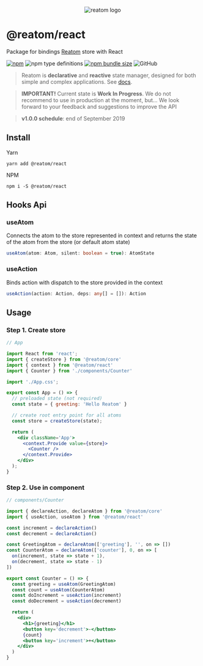 <div align="center">
<br/>
<img src="https://artalar.github.io/reatom/logos/logo.png" alt="reatom logo" align="center">
</div>

# @reatom/react

Package for bindings [Reatom](https://github.com/artalar/reatom) store with React

[![npm](https://img.shields.io/npm/v/@reatom/react?style=flat-square)](https://www.npmjs.com/package/@reatom/react)
![npm type definitions](https://img.shields.io/npm/types/@reatom/react?style=flat-square)
[![npm bundle size](https://img.shields.io/bundlephobia/minzip/@reatom/react?style=flat-square)](https://bundlephobia.com/result?p=@reatom/react)
![GitHub](https://img.shields.io/github/license/artalar/reatom?style=flat-square)


> Reatom is **declarative** and **reactive** state manager, designed for both simple and complex applications. See [docs](https://artalar.github.io/reatom/).


> **IMPORTANT!** Current state is **Work In Progress**. We do not recommend to use in production at the moment, but... We look forward to your feedback and suggestions to improve the API

> **v1.0.0 schedule**: end of September 2019

## Install

Yarn
```
yarn add @reatom/react
```

NPM
```
npm i -S @reatom/react
```

## Hooks Api


### useAtom
Connects the atom to the store represented in context and returns the state of the atom from the store (or default atom state)

```ts
useAtom(atom: Atom, silent: boolean = true): AtomState
```

### useAction
Binds action with dispatch to the store provided in the context
```ts
useAction(action: Action, deps: any[] = []): Action
``` 

## Usage

### Step 1. Create store
```jsx
// App

import React from 'react';
import { createStore } from '@reatom/core'
import { context } from '@reatom/react'
import { Counter } from './components/Counter'

import './App.css';

export const App = () => {
  // preloaded state (not required)
  const state = { greeting: 'Hello Reatom' }

  // create root entry point for all atoms
  const store = createStore(state);

  return (
    <div className='App'>
      <context.Provide value={store}>
        <Counter />
      </context.Provide>
    </div>
  );
}
```

### Step 2. Use in component

```jsx
// components/Counter

import { declareAction, declareAtom } from '@reatom/core'
import { useAction, useAtom } from '@reatom/react'

const increment = declareAction()
const decrement = declareAction()

const GreetingAtom = declareAtom(['greeting'], '', on => [])
const CounterAtom = declareAtom(['counter'], 0, on => [
  on(increment, state => state + 1),
  on(decrement, state => state - 1)
])

export const Counter = () => {
  const greeting = useAtom(GreetingAtom)
  const count = useAtom(CounterAtom)
  const doIncrement = useAction(increment)
  const doDecrement = useAction(decrement)

  return (
    <div>
      <h1>{greeting}</h1>
      <button key='decrement'>-</button>
      {count}
      <button key='increment'>+</button>
    </div>
  )
}
```
